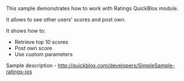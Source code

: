 This sample demonstrates how to work with Ratings QuickBlox module. 

It allows to see other users' scores and post own. 

It shows how to:
- Retrieve top 10 scores
- Post own score
- Use custom parameters

Sample description - http://quickblox.com/developers/SimpleSample-ratings-ios
